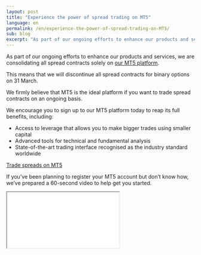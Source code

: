 ```yaml
---
layout: post
title: "Experience the power of spread trading on MT5"
language: en
permalink: /en/experience-the-power-of-spread-trading-on-MT5/
sub: blog
excerpt: "As part of our ongoing efforts to enhance our products and services, we are consolidating all spread contracts solely on our MT5 platform..."
---
```

As part of our ongoing efforts to enhance our products and services, we are consolidating all spread contracts solely on <a href="https://mt.binary.com" target="_blank">our MT5 platform</a>.

This means that we will discontinue all spread contracts for binary options on 31 March.

We firmly believe that MT5 is the ideal platform if you want to trade spread contracts on an ongoing basis.

We encourage you to sign up to our MT5 platform today to reap its full benefits, including:

<ul class="bullet">
    <li>Access to leverage that allows you to make bigger trades using smaller capital</li>
    <li>Advanced tools for technical and fundamental analysis</li>
    <li>State-of-the-art trading interface recognised as the industry standard worldwide</li>
</ul>

<p class="p--action"><a class="button" href="http://mt.binary.com/"><span>Trade spreads on MT5</span></a></p>

If you’ve been planning to register your MT5 account but don’t know how, we’ve prepared a 60-second video to help get you started.

<div class="video-container">
    <iframe src="//www.youtube.com/embed/FF8KceqJKCY" allowfullscreen></iframe>
</div>